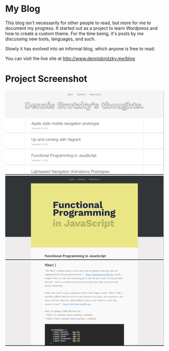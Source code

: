 My Blog
======

This blog isn't necessarily for other people to read, but more for me to document my progress. It started out as a project 
to learn Wordpress and how to create a custom theme. For the time being, it's posts by me discussing new tools, languages, and such. 

Slowly it has evolved into an informal blog, which anyone is free to read. 

You can visit the live site at http://www.dennisbrotzky.me/blog

Project Screenshot
==============
![Dennis Brotzky's Blog screenshot](wp-content/themes/blog/img/blog-screenshot-1.png?raw=true "Blog Screenshot")  
![Dennis Brotzky's Blog screenshot](wp-content/themes/blog/img/blog-screenshot-2.png?raw=true "Blog Screenshot")  
![Dennis Brotzky's Blog screenshot](wp-content/themes/blog/img/blog-screenshot-3.png?raw=true "Blog Screenshot")  
